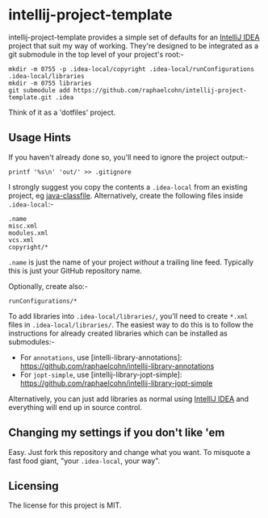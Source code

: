 # intellij-project-template

intellij-project-template provides a simple set of defaults for an [IntelliJ IDEA] project that suit my way of working. They're designed to be integrated as a git submodule in the top level of your project's root:-

	mkdir -m 0755 -p .idea-local/copyright .idea-local/runConfigurations .idea-local/libraries
	mkdir -m 0755 libraries
    git submodule add https://github.com/raphaelcohn/intellij-project-template.git .idea

Think of it as a 'dotfiles' project.


## Usage Hints

If you haven't already done so, you'll need to ignore the project output:-

	printf '%s\n' 'out/' >> .gitignore

I strongly suggest you copy the contents a `.idea-local` from an existing project, eg [java-classfile]. Alternatively, create the following files inside `.idea-local`:-

	.name
	misc.xml
	modules.xml
	vcs.xml
	copyright/*

`.name` is just the name of your project _without_ a trailing line feed. Typically this is just your GitHub repository name.

Optionally, create also:-

	runConfigurations/*

To add libraries into `.idea-local/libraries/`, you'll need to create `*.xml` files in `.idea-local/libraries/`. The easiest way to do this is to follow the instructions for already created libraries which can be installed as submodules:-

* For `annotations`, use [intelli-library-annotations]: https://github.com/raphaelcohn/intellij-library-annotations
* For `jopt-simple`, use [intellij-library-jopt-simple]: https://github.com/raphaelcohn/intellij-library-jopt-simple

Alternatively, you can just add libraries as normal using [IntellIJ IDEA] and everything will end up in source control.


## Changing my settings if you don't like 'em

Easy. Just fork this repository and change what you want. To misquote a fast food giant, "your `.idea-local`, your way".


## Licensing

The license for this project is MIT.


[IntelliJ IDEA]: https://www.jetbrains.com/idea/ "IntelliJ IDEA home page"
[java-classfile]: https://github.com/raphaelcohn/java-classfile "java-classfile GitHub page"
